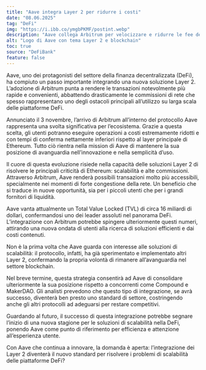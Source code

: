 ```yaml
---
title: "Aave integra Layer 2 per ridurre i costi"
date: "08.06.2025"
tag: "DeFi"
img: "https://i.ibb.co/ymgbPKMF/postint.webp"
description: "Aave collega Arbitrum per velocizzare e ridurre le fee degli utenti."
alt: "Logo di Aave con tema Layer 2 e blockchain"
toc: true
source: "DeFiBank"
feature: false
---
```


Aave, uno dei protagonisti del settore della finanza decentralizzata (DeFi), ha compiuto un passo importante integrando una nuova soluzione Layer 2. L’adozione di Arbitrum punta a rendere le transazioni notevolmente più rapide e convenienti, abbattendo drasticamente le commissioni di rete che spesso rappresentano uno degli ostacoli principali all’utilizzo su larga scala delle piattaforme DeFi.

Annunciato il 3 novembre, l’arrivo di Arbitrum all’interno del protocollo Aave rappresenta una svolta significativa per l’ecosistema. Grazie a questa scelta, gli utenti potranno eseguire operazioni a costi estremamente ridotti e con tempi di conferma nettamente inferiori rispetto al layer principale di Ethereum. Tutto ciò rientra nella mission di Aave di mantenere la sua posizione di avanguardia nell’innovazione e nella semplicità d’uso.

Il cuore di questa evoluzione risiede nella capacità delle soluzioni Layer 2 di risolvere le principali criticità di Ethereum: scalabilità e alte commissioni. Attraverso Arbitrum, Aave renderà possibili transazioni molto più accessibili, specialmente nei momenti di forte congestione della rete. Un beneficio che si traduce in nuove opportunità, sia per i piccoli utenti che per i grandi fornitori di liquidità.

Aave vanta attualmente un Total Value Locked (TVL) di circa 16 miliardi di dollari, confermandosi uno dei leader assoluti nel panorama DeFi. L’integrazione con Arbitrum potrebbe spingere ulteriormente questi numeri, attirando una nuova ondata di utenti alla ricerca di soluzioni efficienti e dai costi contenuti.

Non è la prima volta che Aave guarda con interesse alle soluzioni di scalabilità: il protocollo, infatti, ha già sperimentato e implementato altri Layer 2, confermando la propria volontà di rimanere all’avanguardia nel settore blockchain.

Nel breve termine, questa strategia consentirà ad Aave di consolidare ulteriormente la sua posizione rispetto a concorrenti come Compound e MakerDAO. Gli analisti prevedono che questo tipo di integrazione, se avrà successo, diventerà ben presto uno standard di settore, costringendo anche gli altri protocolli ad adeguarsi per restare competitivi.

Guardando al futuro, il successo di questa integrazione potrebbe segnare l’inizio di una nuova stagione per le soluzioni di scalabilità nella DeFi, ponendo Aave come punto di riferimento per efficienza e attenzione all’esperienza utente.

Con Aave che continua a innovare, la domanda è aperta: l’integrazione dei Layer 2 diventerà il nuovo standard per risolvere i problemi di scalabilità delle piattaforme DeFi?